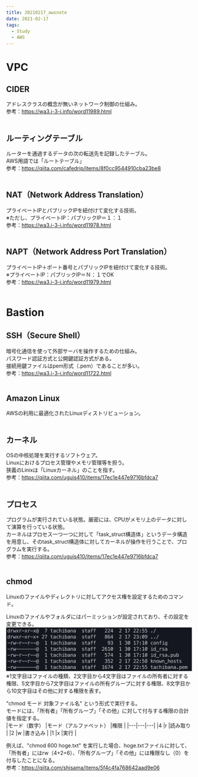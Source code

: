 ```yaml
---
title: 20210217_awsnote
date: 2021-02-17
tags:
  - Study
  - AWS
---
```

# VPC
## CIDER  
アドレスクラスの概念が無いネットワーク制御の仕組み。  
参考：https://wa3.i-3-i.info/word11989.html  
<br>

## ルーティングテーブル
ルーターを通過するデータの次の転送先を記録したテーブル。  
AWS用語では「ルートテーブル」  
参考：https://qiita.com/cafedrip/items/8f0cc9544910cba23be8  
<br>

## NAT（Network Address Translation）
プライベートIPとパブリックIPを紐付けて変化する技術。  
※ただし、プライベートIP：パブリックIP＝１：１  
参考：https://wa3.i-3-i.info/word11978.html  
<br>

## NAPT（Network Address Port Translation）
プライベートIP＋ポート番号とパブリックIPを紐付けて変化する技術。  
※プライベートIP：パブリックIP＝Ｎ：１でOK  
参考：https://wa3.i-3-i.info/word11979.html  
<br>

# Bastion
## SSH（Secure Shell）  
暗号化通信を使って外部サーバを操作するための仕組み。  
パスワード認証方式と公開鍵認証方式がある。  
接続用鍵ファイルはpem形式（.pem）であることが多い。  
参考：https://wa3.i-3-i.info/word11722.html  
<br>

## Amazon Linux  
AWSの利用に最適化されたLinuxディストリビューション。  
<br>

## カーネル
OSの中核処理を実行するソフトウェア。  
Linuxにおけるプロセス管理やメモリ管理等を担う。  
狭義のLinixは「Linuxカーネル」のことを指す。  
参考：https://qiita.com/uguis410/items/17ec1e447e9716bfdca7  
<br>

## プロセス
プログラムが実行されている状態。厳密には、CPUがメモリ上のデータに対して演算を行っている状態。  
カーネルはプロセス一つ一つに対して「task_struct構造体」というデータ構造を用意し、そのtask_struct構造体に対してカーネルが操作を行うことで、プログラムを実行する。  
参考：https://qiita.com/uguis410/items/17ec1e447e9716bfdca7  
<br>

## chmod  
Linuxのファイルやディレクトリに対してアクセス権を設定するためのコマンド。  

Linuxのファイルやフォルダにはパーミッションが設定されており、その設定を変更できる。  
![](./images/linuxpermission.png)  
※1文字目はファイルの種類、2文字目から4文字目はファイルの所有者に対する権限、5文字目から7文字目はファイルの所有グループに対する権限、8文字目から10文字目はその他に対する権限を表す。  

"chmod モード 対象ファイル名" という形式で実行する。  
モードには、「所有者」「所有グループ」「その他」に対して付与する権限の合計値を指定する。  
|モード（数字）  |モード（アルファベット）  |権限  |
|---|---|---|
|4  |r  |読み取り  |
|2  |w  |書き込み  |
|1  |x  |実行  |

例えば、"chmod 600 hoge.txt" を実行した場合、hoge.txtファイルに対して、「所有者」にはrw（4+2=6）、「所有グループ」「その他」には権限なし（0）を付与したことになる。  
参考：https://qiita.com/shisama/items/5f4c4fa768642aad9e06  
<br>